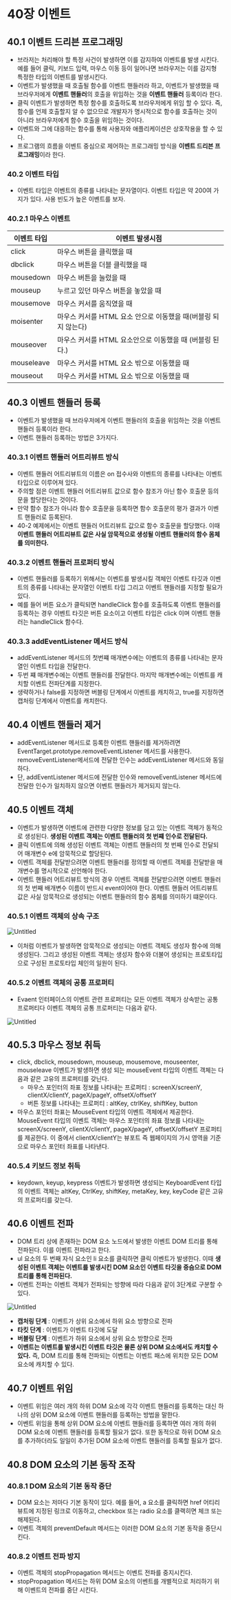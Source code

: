 # 40장 이벤트

## 40.1 이벤트 드리븐 프로그래밍

- 브라저는 처리해야 할 특정 사건이 발생하면 이를 감지하여 이벤트를 발생 시킨다. 예를 들어 클릭, 키보드 입력, 마우스 이동 등이 일어나면 브라우저는 이를 감지형 특정한 타입의 이벤트를 발생시킨다.
- 이벤트가 발생했을 때 호출될 함수를 이벤트 핸들러라 하고, 이벤트가 발생했을 때 브라우저에게 **이벤트 핸들러**의 호출을 위임하는 것을 **이벤트 핸들러** 등록이라 한다.
- 클릭 이벤트가 발생하면 특정 함수를 호출하도록 브라우저에게 위임 할 수 있다. 즉, 함수를 언제 호출할지 알 수 없으므로 개발자가 명시적으로 함수를 호출하는 것이 아니라 브라우저에게 함수 호출을 위임하는 것이다.
- 이벤트와 그에 대응하는 함수를 통해 사용자와 애플리케이션은 상호작용을 할 수 있다.
- 프로그램의 흐름을 이벤트 중심으로 제어하는 프로그래밍 방식을 **이벤트 드리븐 프로그래밍**이라 한다.

### 40.2 이벤트 타입

- 이벤트 타입은 이벤트의 종류를 나타내는 문자열이다. 이벤트 타입은 약 200여 가지가 있다. 사용 빈도가 높은 이벤트를 보자.

### 40.2.1 마우스 이벤트

| 이벤트 타입 | 이벤트 발생시점                                                |
| ----------- | -------------------------------------------------------------- |
| click       | 마우스 버튼을 클릭했을 때                                      |
| dbclick     | 마우스 버튼을 더블 클릭했을 때                                 |
| mousedown   | 마우스 버튼을 눌렀을 때                                        |
| mouseup     | 누르고 있던 마우스 버튼을 놓았을 때                            |
| mousemove   | 마우스 커서를 움직였을 때                                      |
| moisenter   | 마우스 커서를 HTML 요소 안으로 이동했을 때(버블링 되지 않는다) |
| mouseover   | 마우스 커서를 HTML 요소안으로 이동했을 때 (버블링 된다.)       |
| mouseleave  | 마우스 커서를 HTML 요소 밖으로 이동했을 때                     |
| mouseout    | 마우스 커서를 HTML 요소 밖으로 이동했을 때                     |

## 40.3 이벤트 핸들러 등록

- 이벤트가 발생했을 때 브라우저에게 이벤트 핸들러의 호출을 위임하는 것을 이벤트 핸들러 등록이라 한다.
- 이벤트 핸들러 등록하는 방법은 3가지다.

### 40.3.1 이벤트 핸들러 어트리뷰트 방식

- 이벤트 핸들러 어트리뷰트의 이름은 on 접수사와 이벤트의 종류를 나타내는 이벤트 타입으로 이루어져 있다.
- 주의할 점은 이벤트 핸들러 어트리뷰트 값으로 함수 참조가 아닌 함수 호출문 등의 문을 할당한다는 것이다.
- 만약 함수 참조가 아니라 함수 호출문을 등록하면 함수 호출문의 평가 결과가 이벤트 핸들러로 등록된다.
- 40-2 예제에서는 이벤트 핸들러 어트리뷰트 값으로 함수 호출문을 할당했다. 이때 **이벤트 핸들러 어트리뷰트 값은 사실 암묵적으로 생성될 이벤트 핸들러의 함수 몸체를 의미한다.**

### 40.3.2 이벤트 핸들러 프로퍼티 방식

- 이벤트 핸들러를 등록하기 위해서는 이벤트를 발생시킬 객체인 이벤트 타깃과 이벤트의 종류를 나타내는 문자열인 이벤트 타입 그리고 이벤트 핸들러를 지정할 필요가 있다.
- 예를 들어 버튼 요소가 클릭되면 handleClick 함수를 호출하도록 이벤트 핸들러를 등록하는 경우 이벤트 타깃은 버튼 요소이고 이벤트 타입은 click 이며 이벤트 핸들러는 handleClick 함수다.

### 40.3.3 addEventListener 메서드 방식

- addEventListener 메서드의 첫번쨰 매개변수에는 이벤트의 종류를 나타내는 문자열인 이벤트 타입을 전달한다.
- 두번 쨰 매개변수에는 이벤트 핸들러를 전달한다. 마지막 매개변수에는 이벤트를 캐치할 이벤트 전파단계를 지정한다.
- 생략하거나 false를 지정하면 버블링 단계에서 이벤트를 캐치하고, true를 지정하면 캡처링 단계에서 이벤트를 캐치한다.

## 40.4 이벤트 핸들러 제거

- addEventListener 메서드로 등록한 이벤트 핸들러를 제거하려면 EventTarget.prototype.removeEventListener 메서드를 사용한다. removeEventListener메서드에 전달한 인수는 addEventListener 메서드와 동일하다.
- 단, addEventListener 메서드에 전달한 인수와 removeEventListener 메서드에 전달한 인수가 일치하지 않으면 이벤트 핸들러가 제거되지 않는다.

## 40.5 이벤트 객체

- 이벤트가 발생하면 이벤트에 관련한 다양한 정보를 담고 있는 이벤트 객체가 동적으로 생성된다. **생성된 이벤트 객체는 이벤트 핸들러의 첫 번쨰 인수로 전달된다.**
- 클릭 이벤트에 의해 생성된 이벤트 객체는 이벤트 핸들러의 첫 번째 인수로 전달되어 매개변수 e에 암묵적으로 할당된다.
- 이벤트 객체를 전달받으려면 이벤트 핸들러를 정의할 때 이벤트 객체를 전달받을 매개변수를 명시적으로 선언해야 한다.
- 이벤트 핸들러 어트리뷰트 방식의 경우 이벤트 객체를 전달받으려면 이벤트 핸들러의 첫 번째 배개변수 이름이 반드시 event이어야 한다. 이벤트 핸들러 어트리뷰트 값은 사실 암묵적으로 생성되는 이벤트 핸들러의 함수 몸체를 의미하기 떄문이다.

### 40.5.1 이벤트 객체의 상속 구조

![Untitled](https://s3-us-west-2.amazonaws.com/secure.notion-static.com/115f904c-c90b-4158-b0b0-f07037101660/Untitled.png)

- 이처럼 이벤트가 발생하면 암묵적으로 생성되는 이벤트 객체도 생성자 함수에 의해 생성된다. 그리고 생성된 이벤트 객체는 생성자 함수와 더불어 생성되는 프로토타입으로 구성된 프로토타입 체인의 일원이 된다.

### 40.5.2 이벤트 객체의 공통 프로퍼티

- Evaent 인터페이스의 이벤트 관련 프로퍼티는 모든 이벤트 객체가 상속받는 공통 프로퍼티다 이벤트 객체의 공통 프로퍼티는 다음과 같다.

![Untitled](https://s3-us-west-2.amazonaws.com/secure.notion-static.com/e7f8c1f8-d790-46e9-9cb7-e44cc13a49ac/Untitled.png)

## 40.5.3 마우스 정보 취득

- click, dbclick, mousedown, mouseup, mousemove, mouseenter, mouseleave 이벤트가 발생하면 생성 되는 mouseEvent 타입의 이벤트 객체는 다음과 같은 고유의 프로퍼티를 갖닌다.
  - 마우스 포인터의 좌표 정보를 나타내는 프로퍼티 : screenX/screenY, clientX/clientY, pageX/pageY, offsetX/offsetY
  - 버튼 정보를 나타내는 프로퍼티 : altKey, ctrlKey, shiftKey, button
- 마우스 포인터 좌표는 MouseEvent 타입의 이벤트 객체에서 제공한다. MouseEvent 타입의 이벤트 객체는 마우스 포인터의 좌표 정보를 나타내는screenX/screenY, clientX/clientY, pageX/pageY, offsetX/offsetY 프로퍼티를 제공한다. 이 중에서 clientX/clientY는 뷰포트 즉 웹페이지의 가시 영역을 기준으로 마우스 포인터 좌표를 나타낸다.

### 40.5.4 키보드 정보 취득

- keydown, keyup, keypress 이벤트가 발생하면 생성되는 KeyboardEvent 타입의 이벤트 객체는 altKey, CtrlKey, shiftKey, metaKey, key, keyCode 같은 고유의 프로퍼티를 갖는다.

## 40.6 이벤트 전파

- DOM 트리 상에 존재하는 DOM 요소 노드에서 발생한 이벤트 DOM 트리를 통해 전파된다. 이를 이벤트 전파라고 한다.
- ul 요소의 두 번째 자식 요소인 li 요소를 클릭하면 클릭 이벤트가 발생한다. 이때 **생성된 이벤트 객체는 이벤트를 발생시킨 DOM 요소인 이벤트 타깃을 중슴으로 DOM 트리를 통해 전파된다.**
- 이벤트 전파는 이벤트 객체가 전파되는 방향에 따라 다음과 같이 3단계로 구분할 수 있다.

![Untitled](https://s3-us-west-2.amazonaws.com/secure.notion-static.com/e3b9402b-de79-4ac8-a624-7e5f0afdf2cd/Untitled.png)

- **캡처링 단계** : 이벤트가 상위 요소에서 하위 요소 방향으로 전파
- **타킷 단계** : 이벤트가 이벤트 타깃에 도달
- **버블링 단계** : 이벤트가 하위 요소에서 상위 요소 방향으로 전파
- **이벤트는 이벤트를 발생시킨 이벤트 타깃은 물론 상위 DOM 요소에서도 캐치할 수 있다.** 즉, DOM 트리를 통해 전파되는 이벤트는 이벤트 패스에 위치한 모든 DOM 요소에 캐치할 수 있다.

## 40.7 이벤트 위임

- 이벤트 위임은 여러 개의 하위 DOM 요소에 각각 이벤트 핸들러를 등록하는 대신 하나의 상위 DOM 요소에 이벤트 핸들러를 등록하는 방법을 말한다.
- 이벤트 위임을 통해 상위 DOM 요소에 이벤트 핸들러를 등록하면 여러 개의 하위 DOM 요소에 이벤트 핸들러를 등록할 필요가 없다. 또한 동적으로 하위 DOM 요소를 추가하더라도 일일이 추가된 DOM 요소에 이벤트 핸들러를 등록할 필요가 없다.

## 40.8 DOM 요소의 기본 동작 조작

### 40.8.1 DOM 요소의 기본 동작 중단

- DOM 요소는 저마다 기본 동작이 있다. 예를 들어, a 요소를 클릭하면 href 어티리뷰트에 지정된 링크로 이동하고, checkbox 또는 radio 요소를 클랙히면 체크 또는 해제된다.
- 이벤트 객체의 preventDefault 메서드는 이러한 DOM 요소의 기본 동작을 중단시킨다.

### 40.8.2 이벤트 전파 방지

- 이벤트 객체의 stopPropagation 메서드는 이벤트 전파를 중지시킨다.
- stopPropagation 메서드는 하위 DOM 요소의 이벤트를 개별적으로 처리하기 위해 이벤트의 전파를 중단 시킨다.

